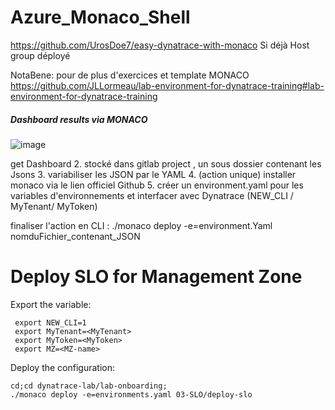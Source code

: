 # Azure_Monaco_Shell
https://github.com/UrosDoe7/easy-dynatrace-with-monaco
Si déjà Host group déployé

NotaBene: pour de plus d'exercices et template MONACO https://github.com/JLLormeau/lab-environment-for-dynatrace-training#lab-environment-for-dynatrace-training

##### Dashboard results via MONACO
![image](https://user-images.githubusercontent.com/63231022/162389601-31bb287f-04ac-44f1-b7b4-12959ea1f2c0.png)

get Dashboard 
2. stocké dans gitlab project , un sous dossier contenant les Jsons 
3. variabiliser les JSON par le YAML
4. (action unique) installer monaco via le lien officiel Github
5. créer un environment.yaml pour les variables d'environnements et interfacer avec Dynatrace (NEW_CLI / MyTenant/ MyToken)

finaliser l'action en CLI : ./monaco deploy -e=environment.Yaml nomduFichier_contenant_JSON

# Deploy SLO for Management Zone

Export the variable:

	 export NEW_CLI=1
	 export MyTenant=<MyTenant>
	 export MyToken=<MyToken>
	 export MZ=<MZ-name>
		 

Deploy the configuration:

	cd;cd dynatrace-lab/lab-onboarding;
	./monaco deploy -e=environments.yaml 03-SLO/deploy-slo

